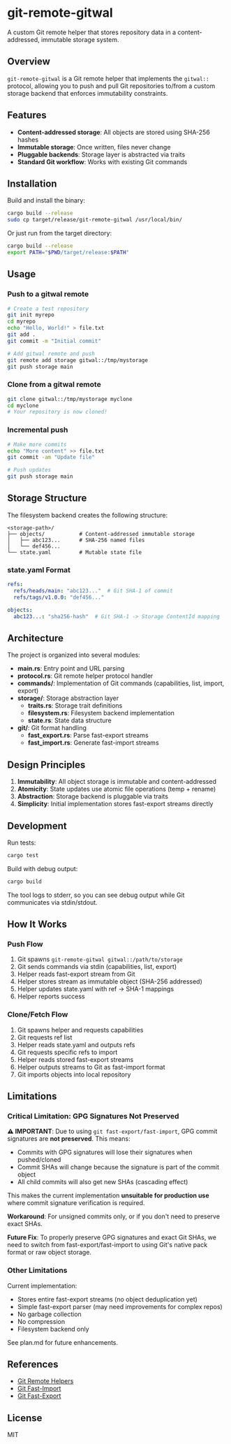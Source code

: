 # git-remote-gitwal

A custom Git remote helper that stores repository data in a content-addressed, immutable storage system.

## Overview

`git-remote-gitwal` is a Git remote helper that implements the `gitwal::` protocol, allowing you to push and pull Git repositories to/from a custom storage backend that enforces immutability constraints.

## Features

- **Content-addressed storage**: All objects are stored using SHA-256 hashes
- **Immutable storage**: Once written, files never change
- **Pluggable backends**: Storage layer is abstracted via traits
- **Standard Git workflow**: Works with existing Git commands

## Installation

Build and install the binary:

```bash
cargo build --release
sudo cp target/release/git-remote-gitwal /usr/local/bin/
```

Or just run from the target directory:

```bash
cargo build --release
export PATH="$PWD/target/release:$PATH"
```

## Usage

### Push to a gitwal remote

```bash
# Create a test repository
git init myrepo
cd myrepo
echo "Hello, World!" > file.txt
git add .
git commit -m "Initial commit"

# Add gitwal remote and push
git remote add storage gitwal::/tmp/mystorage
git push storage main
```

### Clone from a gitwal remote

```bash
git clone gitwal::/tmp/mystorage myclone
cd myclone
# Your repository is now cloned!
```

### Incremental push

```bash
# Make more commits
echo "More content" >> file.txt
git commit -am "Update file"

# Push updates
git push storage main
```

## Storage Structure

The filesystem backend creates the following structure:

```
<storage-path>/
├── objects/           # Content-addressed immutable storage
│   ├── abc123...      # SHA-256 named files
│   └── def456...
└── state.yaml         # Mutable state file
```

### state.yaml Format

```yaml
refs:
  refs/heads/main: "abc123..."  # Git SHA-1 of commit
  refs/tags/v1.0.0: "def456..."

objects:
  abc123...: "sha256-hash"  # Git SHA-1 -> Storage ContentId mapping
```

## Architecture

The project is organized into several modules:

- **main.rs**: Entry point and URL parsing
- **protocol.rs**: Git remote helper protocol handler
- **commands/**: Implementation of Git commands (capabilities, list, import, export)
- **storage/**: Storage abstraction layer
  - **traits.rs**: Storage trait definitions
  - **filesystem.rs**: Filesystem backend implementation
  - **state.rs**: State data structure
- **git/**: Git format handling
  - **fast_export.rs**: Parse fast-export streams
  - **fast_import.rs**: Generate fast-import streams

## Design Principles

1. **Immutability**: All object storage is immutable and content-addressed
2. **Atomicity**: State updates use atomic file operations (temp + rename)
3. **Abstraction**: Storage backend is pluggable via traits
4. **Simplicity**: Initial implementation stores fast-export streams directly

## Development

Run tests:

```bash
cargo test
```

Build with debug output:

```bash
cargo build
```

The tool logs to stderr, so you can see debug output while Git communicates via stdin/stdout.

## How It Works

### Push Flow

1. Git spawns `git-remote-gitwal gitwal::/path/to/storage`
2. Git sends commands via stdin (capabilities, list, export)
3. Helper reads fast-export stream from Git
4. Helper stores stream as immutable object (SHA-256 addressed)
5. Helper updates state.yaml with ref → SHA-1 mappings
6. Helper reports success

### Clone/Fetch Flow

1. Git spawns helper and requests capabilities
2. Git requests ref list
3. Helper reads state.yaml and outputs refs
4. Git requests specific refs to import
5. Helper reads stored fast-export streams
6. Helper outputs streams to Git as fast-import format
7. Git imports objects into local repository

## Limitations

### Critical Limitation: GPG Signatures Not Preserved

**⚠️ IMPORTANT**: Due to using `git fast-export/fast-import`, GPG commit signatures are **not preserved**. This means:
- Commits with GPG signatures will lose their signatures when pushed/cloned
- Commit SHAs will change because the signature is part of the commit object
- All child commits will also get new SHAs (cascading effect)

This makes the current implementation **unsuitable for production use** where commit signature verification is required.

**Workaround**: For unsigned commits only, or if you don't need to preserve exact SHAs.

**Future Fix**: To properly preserve GPG signatures and exact Git SHAs, we need to switch from fast-export/fast-import to using Git's native pack format or raw object storage.

### Other Limitations

Current implementation:
- Stores entire fast-export streams (no object deduplication yet)
- Simple fast-export parser (may need improvements for complex repos)
- No garbage collection
- No compression
- Filesystem backend only

See plan.md for future enhancements.

## References

- [Git Remote Helpers](https://git-scm.com/docs/gitremote-helpers)
- [Git Fast-Import](https://git-scm.com/docs/git-fast-import)
- [Git Fast-Export](https://git-scm.com/docs/git-fast-export)

## License

MIT

